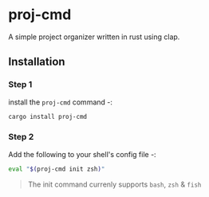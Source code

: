 # proj-cmd

A simple project organizer written in rust using clap.

## Installation

### Step 1
install the `proj-cmd` command -:
```zsh
cargo install proj-cmd
```

### Step 2

Add the following to your shell's config file -:
```zsh
eval "$(proj-cmd init zsh)"
```

> The init command currenly supports `bash`, `zsh` & `fish`
